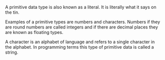 A primitive data type is also known as a literal. It is literally what it says on the tin.

Examples of a primitive types are numbers and characters. Numbers if they are round numbers are called integers and if there are decimal places they are known as floating types.

A character is an alphabet of language and refers to a single character in the alphabet. In programming terms this type of primitive data is called a string.


